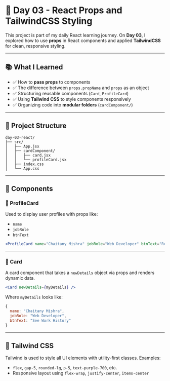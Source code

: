 # 🚀 Day 03 - React Props and TailwindCSS Styling

This project is part of my daily React learning journey. On **Day 03**, I explored how to use **props** in React components and applied **TailwindCSS** for clean, responsive styling.

---

## 📚 What I Learned

* ✅ How to **pass props** to components
* ✅ The difference between `props.propName` and `props` as an object
* ✅ Structuring reusable components (`Card`, `ProfileCard`)
* ✅ Using **Tailwind CSS** to style components responsively
* ✅ Organizing code into **modular folders** (`cardComponent/`)

---

## 📁 Project Structure

```
day-03-react/
├── src/
│   ├── App.jsx
│   ├── cardComponent/
│   │   ├── card.jsx
│   │   └── profileCard.jsx
│   ├── index.css
│   └── App.css
```

---

## 🧹 Components

### 🔹 ProfileCard

Used to display user profiles with props like:

* `name`
* `jobRole`
* `btnText`

```jsx
<ProfileCard name="Chaitany Mishra" jobRole="Web Developer" btnText="React OP" />
```

---

### 🔹 Card

A card component that takes a `newDetails` object via props and renders dynamic data.

```jsx
<Card newDetails={myDetails} />
```

Where `myDetails` looks like:

```js
{
  name: "Chaitany Mishra",
  jobRole: "Web Developer",
  btnText: "See Work History"
}
```

---

## 🎨 Tailwind CSS

Tailwind is used to style all UI elements with utility-first classes.
Examples:

* `flex`, `gap-5`, `rounded-lg`, `p-5`, `text-purple-700`, etc.
* Responsive layout using `flex-wrap`, `justify-center`, `items-center`
